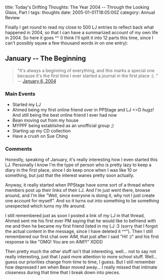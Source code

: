 title: Today's Drifting Thoughts: The Year 2004 -- Through the Looking Glass, Part I
tags: thoughts
date: 2005-01-01T18:05:00Z
category: Annual Review

Finally I get round to read my close to 500 LJ entries to reflect back what happened in 2004, so that I can have a summarized account of my own life in 2004. So here it goes ^^ (I think I'll split it into 12 parts this time, since I can't possibly squee a few thousand words in on one entry):


## January -- The Beginning

> "It's always a beginning of everything, and this marks a special one because it's the first time I ever started a journal in the first place :). " -- [January 6, 2004]({filename}/blog/2004/day-of-firsts.md)

### Main Events

- Started my LJ
- Ahmed being my first online friend over in PPStage and LJ <=D *hugz!* And still being the best online friend I ever had now
- Bean moving out from my house
- MYPPF being established as an unofficial group ;)
- Starting up my CD collection
- Have a crush on Sue Ching

### Comments

Honestly, speaking of January, it's really interesting how I even started this LJ. Personally I know I'm the type of person who is pretty lazy to keep a diary in the first place, since I do keep once when I was like 10 or something, but just that the interest wanes pretty soon actually.

Anyway, it really started when PPStage have some sort of a thread where members post up their links of their LJ. And I'm just went there, browse around, and I'm like "Well, since everyone is doing it, why not I just create one account for myself". And so it turns out into something to be something unexpected which turns my life around.

I still remembered just as soon I posted a link of my LJ in that thread, Ahmed sent me his first ever PM saying that he would like to befriend with me and then he became my first friend listed in my LJ :3 (sorry that I forgot the actual content in the message, since I have deleted it ^^"). Then I still remembered our first chat over AIM, that just after I said "Hi! :)" and his first response is like "OMG! You are on AIM?!" XDDD

Then pretty much the other stuff isn't that interesting, well… not to say not really interesting, just that I paid more attention to more school stuff. Well… guess our priorities change from time to time, I guess. But I still remember how depressed I am when Bean moved away… I really missed that intimate closeness during that time that I break down into pieces.
